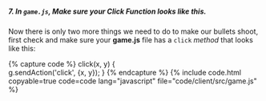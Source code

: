 ##### 7. In `game.js`, Make sure your Click Function looks like this.
Now there is only two more things we need to do to make our bullets shoot, first check and make sure your **game.js** file has a `click` _method_ that looks like this:

{% capture code %}
click(x, y) {  
	g.sendAction('click', {x, y});
}
{% endcapture %}
{% include code.html copyable=true code=code lang="javascript" file="code/client/src/game.js" %}
